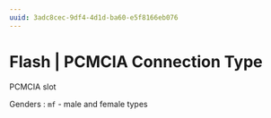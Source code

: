```yaml
---
uuid: 3adc8cec-9df4-4d1d-ba60-e5f8166eb076
---
```

# Flash | PCMCIA Connection Type

PCMCIA slot

Genders
: `mf` - male and female types
